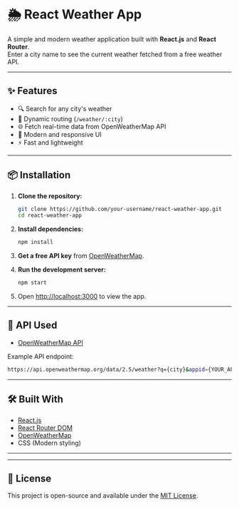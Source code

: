 # 🌦️ React Weather App

A simple and modern weather application built with **React.js** and **React Router**.  
Enter a city name to see the current weather fetched from a free weather API.

---

## ✨ Features

- 🔍 Search for any city's weather
- 🚀 Dynamic routing (`/weather/:city`)
- 🌐 Fetch real-time data from OpenWeatherMap API
- 🎨 Modern and responsive UI
- ⚡ Fast and lightweight

---

## 📦 Installation

1. **Clone the repository:**
   ```bash
   git clone https://github.com/your-username/react-weather-app.git
   cd react-weather-app
   ```

2. **Install dependencies:**
   ```bash
   npm install
   ```

3. **Get a free API key** from [OpenWeatherMap](https://openweathermap.org/api).


4. **Run the development server:**
   ```bash
   npm start
   ```

5. Open [http://localhost:3000](http://localhost:3000) to view the app.

---

## 🔗 API Used

- [OpenWeatherMap API](https://openweathermap.org/api)

Example API endpoint:
```bash
https://api.openweathermap.org/data/2.5/weather?q={city}&appid={YOUR_API_KEY}&units=metric
```

---

## 🛠️ Built With

- [React.js](https://reactjs.org/)
- [React Router DOM](https://reactrouter.com/)
- [OpenWeatherMap](https://openweathermap.org/)
- CSS (Modern styling)

---

---

## 📃 License

This project is open-source and available under the [MIT License](LICENSE).
